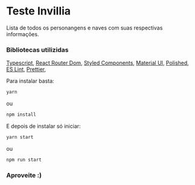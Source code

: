# Teste Invillia

Lista de todos os personangens e naves com suas respectivas informações.

### Bibliotecas utilizidas

[Typescript](https://www.typescriptlang.org/), 
[React Router Dom](https://reacttraining.com/react-router/web/), 
[Styled Components](https://www.styled-components.com/), 
[Material UI](https://material-ui.com/), 
[Polished](https://polished.js.org/), 
[ES Lint](https://eslint.org/), 
[Prettier](https://prettier.io/), 

Para instalar basta:

```bash
yarn
````
ou 
```bash
npm install
```





E depois de instalar só iniciar:


```bash
yarn start
````
ou 
```bash
npm run start
```

### Aproveite :)
